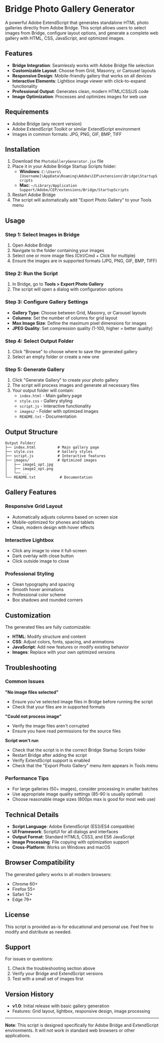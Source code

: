 # Bridge Photo Gallery Generator

A powerful Adobe ExtendScript that generates standalone HTML photo galleries directly from Adobe Bridge. This script allows users to select images from Bridge, configure layout options, and generate a complete web gallery with HTML, CSS, JavaScript, and optimized images.

## Features

- **Bridge Integration**: Seamlessly works with Adobe Bridge file selection
- **Customizable Layout**: Choose from Grid, Masonry, or Carousel layouts
- **Responsive Design**: Mobile-friendly gallery that works on all devices
- **Interactive Elements**: Lightbox image viewer with click-to-expand functionality
- **Professional Output**: Generates clean, modern HTML/CSS/JS code
- **Image Optimization**: Processes and optimizes images for web use

## Requirements

- Adobe Bridge (any recent version)
- Adobe ExtendScript Toolkit or similar ExtendScript environment
- Images in common formats: JPG, PNG, GIF, BMP, TIFF

## Installation

1. Download the `PhotoGalleryGenerator.jsx` file
2. Place it in your Adobe Bridge Startup Scripts folder:
   - **Windows**: `C:\Users\[Username]\AppData\Roaming\Adobe\CEP\extensions\Bridge\StartupScripts`
   - **Mac**: `~/Library/Application Support/Adobe/CEP/extensions/Bridge/StartupScripts`
3. Restart Adobe Bridge
4. The script will automatically add "Export Photo Gallery" to your Tools menu

## Usage

### Step 1: Select Images in Bridge
1. Open Adobe Bridge
2. Navigate to the folder containing your images
3. Select one or more image files (Ctrl/Cmd + Click for multiple)
4. Ensure the images are in supported formats (JPG, PNG, GIF, BMP, TIFF)

### Step 2: Run the Script
1. In Bridge, go to **Tools > Export Photo Gallery**
2. The script will open a dialog with configuration options

### Step 3: Configure Gallery Settings
- **Gallery Type**: Choose between Grid, Masonry, or Carousel layouts
- **Columns**: Set the number of columns for grid layout
- **Max Image Size**: Define the maximum pixel dimensions for images
- **JPEG Quality**: Set compression quality (1-100, higher = better quality)

### Step 4: Select Output Folder
1. Click "Browse" to choose where to save the generated gallery
2. Select an empty folder or create a new one

### Step 5: Generate Gallery
1. Click "Generate Gallery" to create your photo gallery
2. The script will process images and generate all necessary files
3. Your output folder will contain:
   - `index.html` - Main gallery page
   - `style.css` - Gallery styling
   - `script.js` - Interactive functionality
   - `images/` - Folder with optimized images
   - `README.txt` - Documentation

## Output Structure

```
Output Folder/
├── index.html          # Main gallery page
├── style.css           # Gallery styles
├── script.js           # Interactive features
├── images/             # Optimized images
│   ├── image1_opt.jpg
│   ├── image2_opt.png
│   └── ...
└── README.txt           # Documentation
```

## Gallery Features

### Responsive Grid Layout
- Automatically adjusts columns based on screen size
- Mobile-optimized for phones and tablets
- Clean, modern design with hover effects

### Interactive Lightbox
- Click any image to view it full-screen
- Dark overlay with close button
- Click outside image to close

### Professional Styling
- Clean typography and spacing
- Smooth hover animations
- Professional color scheme
- Box shadows and rounded corners

## Customization

The generated files are fully customizable:

- **HTML**: Modify structure and content
- **CSS**: Adjust colors, fonts, spacing, and animations
- **JavaScript**: Add new features or modify existing behavior
- **Images**: Replace with your own optimized versions

## Troubleshooting

### Common Issues

**"No image files selected"**
- Ensure you've selected image files in Bridge before running the script
- Check that your files are in supported formats

**"Could not process image"**
- Verify the image files aren't corrupted
- Ensure you have read permissions for the source files

**Script won't run**
- Check that the script is in the correct Bridge Startup Scripts folder
- Restart Bridge after adding the script
- Verify ExtendScript support is enabled
- Check that the "Export Photo Gallery" menu item appears in Tools menu

### Performance Tips

- For large galleries (50+ images), consider processing in smaller batches
- Use appropriate image quality settings (85-90 is usually optimal)
- Choose reasonable image sizes (800px max is good for most web use)

## Technical Details

- **Script Language**: Adobe ExtendScript (ES3/ES4 compatible)
- **UI Framework**: ScriptUI for all dialogs and interfaces
- **Output Format**: Standard HTML5, CSS3, and ES6 JavaScript
- **Image Processing**: File copying with optimization support
- **Cross-Platform**: Works on Windows and macOS

## Browser Compatibility

The generated gallery works in all modern browsers:
- Chrome 60+
- Firefox 55+
- Safari 12+
- Edge 79+

## License

This script is provided as-is for educational and personal use. Feel free to modify and distribute as needed.

## Support

For issues or questions:
1. Check the troubleshooting section above
2. Verify your Bridge and ExtendScript versions
3. Test with a small set of images first

## Version History

- **v1.0**: Initial release with basic gallery generation
- Features: Grid layout, lightbox, responsive design, image processing

---

**Note**: This script is designed specifically for Adobe Bridge and ExtendScript environments. It will not work in standard web browsers or other applications.

